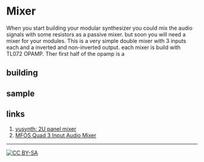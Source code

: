 # Mixer

When you start building your modular synthesizer you could mix the audio signals with some resistors 
as a passive mixer. but soon you will need a mixer for your modules. This is a very simple double mixer
with 3 inputs each and a inverted and non-inverted output. each mixer is build with TL072 OPAMP. Ther first
half of the opamp is a 

## building

## sample

## links

1) [yusynth: 2U panel mixer](http://www.yusynth.net/Modular/index_en.html)
2) [MFOS Quad 3 Input Audio Mixer](http://musicfromouterspace.com/analogsynth_new/QUAD_AUDSUBMIX/QUAD_AUDSUBMIX.php)

---
[![CC BY-SA](https://licensebuttons.net/l/by-sa/3.0/88x31.png)](https://creativecommons.org/licenses/by-sa/4.0/)
